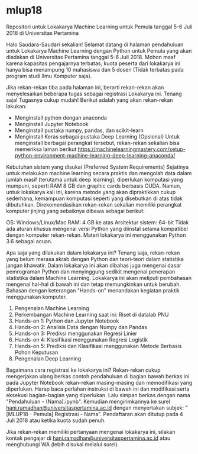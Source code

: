 # mlup18
Repositori untuk Lokakarya Machine Learning untuk Pemula tanggal 5-6 Juli 2018 di Universitas Pertamina

Halo Saudara-Saudari sekalian!
Selamat datang di halaman pendahuluan untuk Lokakarya Machine Learning dengan Python untuk Pemula yang akan diadakan di Universitas Pertamina tanggal 5-6 Juli 2018. Mohon maaf karena kapasitas pengajarnya terbatas, kuota peserta dari lokakarya ini hanya bisa menampung 10 mahasiswa dan 5 dosen (Tidak terbatas pada program studi Ilmu Komputer saja).

Jika rekan-rekan tiba pada halaman ini, berarti rekan-rekan akan menyelesaikan beberapa tugas sebagai registrasi Lokakarya ini. Tenang saja! Tugasnya cukup mudah! Berikut adalah yang akan rekan-rekan lakukan:
- Menginstall python dengan anaconda
- Menginstall Jupyter Notebook
- Menginstall pustaka numpy, pandas, dan scikit-learn
- Menginstall Keras sebagai pustaka Deep Learning (Opsional)
Untuk menginstall berbagai perangkat tersebut, rekan-rekan sekalian bisa memeriksa laman berikut https://machinelearningmastery.com/setup-python-environment-machine-learning-deep-learning-anaconda/

Kebutuhan sistem yang disukai (Preferred System Requirements)
Sejatinya untuk melakukan machine learning secara praktis dan mengolah data dalam jumlah masif (terutama untuk deep learning), diperlukan komputasi yang mumpuni, seperti RAM 8 GB dan graphic cards berbasis CUDA. Namun, untuk lokakarya kali ini, karena metode yang akan dipraktikkan cukup sederhana, kemampuan komputasi seperti yang disebutkan di atas tidak dibutuhkan. Direkomendasikan rekan-rekan sekalian memiliki perangkat komputer jinjing yang sebaiknya dibawa sebagai berikut:

OS: Windows/Linux/Mac
RAM: 4 GB ke atas
Arsitektur sistem: 64-bit
Tidak ada aturan khusus mengenai versi Python yang diinstal selama kompatibel dengan komputer rekan-rekan. Materi lokakarya ini menggunakan Python 3.6 sebagai acuan.

Apa saja yang dilakukan dalam lokakarya ini?
Tenang saja, rekan-rekan yang belum merasa akrab dengan Python dan teori-teori dalam statistika jangan khawatir. Dalam lokakarya ini akan dibahas juga mengenai dasar pemrograman Python dan menyinggung sedikit mengenai penerapan statistika dalam Machine Learning. Lokakarya ini akan meliputi pembahasan mengenai hal-hal di bawah ini dan tetap memungkinkan untuk berubah. Bahasan dengan keterangan "Hands-on" menandakan kegiatan praktik menggunakan komputer.
1. Pengenalan Machine Learning
2. Perkembangan Machine Learning saat ini: Riset di datalab PNU
3. Hands-on 1: Python dan Jupyter Notebook
4. Hands-on 2: Analisis Data dengan Numpy dan Pandas
5. Hands-on 3: Prediksi menggunakan Regresi Linier
6. Hands-on 4: Klasifikasi menggunakan Regresi Logistik
7. Hands-on 5: Prediksi dan Klasifikasi menggunakan Metode Berbasis Pohon Keputusan
8. Pengenalan Deep Learning

Bagaimana cara registrasi ke lokakarya ini?
Rekan-rekan cukup mengerjakan ulang berkas contoh pendahuluan di bagian bawah berkas ini pada Jupyter Notebook rekan-rekan masing-masing dan memodifikasi yang diperlukan. Harap baca perlahan instruksi di bawah ini dan modifikasi serta eksekusi bagian-bagian yang diperlukan. Lalu simpan berkas dengan nama "Pendahuluan - (Nama).ipynb". Kemudian mengirimkannya ke surel hani.ramadhan@universitaspertamina.ac.id dengan menyertakan subjek: "[MLUP18 - Pemula] Registrasi - Nama". Pendaftaran akan ditutup pada 4 Juli 2018 atau ketika kuota sudah penuh.

Jika rekan-rekan memiliki pertanyaan mengenai lokakarya ini, silakan kontak pengajar di hani.ramadhan@universitaspertamina.ac.id atau menghubungi WA (lebih disukai melalui surel).

